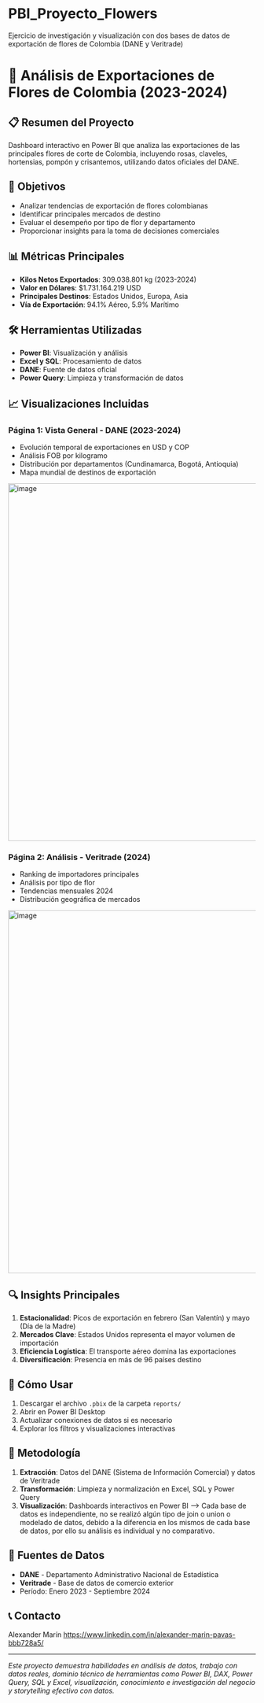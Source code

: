 # PBI_Proyecto_Flowers
Ejercicio de investigación y visualización con dos bases de datos de exportación de flores de Colombia (DANE y Veritrade) 

# 🌹 Análisis de Exportaciones de Flores de Colombia (2023-2024)

## 📋 Resumen del Proyecto

Dashboard interactivo en Power BI que analiza las exportaciones de las principales flores de corte de Colombia, incluyendo rosas, claveles, hortensias, pompón y crisantemos, utilizando datos oficiales del DANE.

## 🎯 Objetivos

- Analizar tendencias de exportación de flores colombianas
- Identificar principales mercados de destino
- Evaluar el desempeño por tipo de flor y departamento
- Proporcionar insights para la toma de decisiones comerciales

## 📊 Métricas Principales

- **Kilos Netos Exportados**: 309.038.801 kg (2023-2024)
- **Valor en Dólares**: $1.731.164.219 USD
- **Principales Destinos**: Estados Unidos, Europa, Asia
- **Vía de Exportación**: 94.1% Aéreo, 5.9% Marítimo

## 🛠️ Herramientas Utilizadas

- **Power BI**: Visualización y análisis
- **Excel y SQL**: Procesamiento de datos
- **DANE**: Fuente de datos oficial
- **Power Query**: Limpieza y transformación de datos

## 📈 Visualizaciones Incluidas

### Página 1: Vista General - DANE (2023-2024)
- Evolución temporal de exportaciones en USD y COP
- Análisis FOB por kilogramo
- Distribución por departamentos (Cundinamarca, Bogotá, Antioquia)
- Mapa mundial de destinos de exportación
<img width="1313" height="727" alt="image" src="https://github.com/user-attachments/assets/25d71a28-2730-408a-8cb4-818aa9d99c65" />


### Página 2: Análisis - Veritrade (2024)
- Ranking de importadores principales
- Análisis por tipo de flor
- Tendencias mensuales 2024
- Distribución geográfica de mercados
<img width="1316" height="738" alt="image" src="https://github.com/user-attachments/assets/8b7219a9-e1ad-4c38-b889-c946ef1c2be8" />


## 🔍 Insights Principales

1. **Estacionalidad**: Picos de exportación en febrero (San Valentín) y mayo (Día de la Madre)
2. **Mercados Clave**: Estados Unidos representa el mayor volumen de importación
3. **Eficiencia Logística**: El transporte aéreo domina las exportaciones
4. **Diversificación**: Presencia en más de 96 países destino

## 🚀 Cómo Usar

1. Descargar el archivo `.pbix` de la carpeta `reports/`
2. Abrir en Power BI Desktop
3. Actualizar conexiones de datos si es necesario
4. Explorar los filtros y visualizaciones interactivas




## 📝 Metodología

1. **Extracción**: Datos del DANE (Sistema de Información Comercial) y datos de Veritrade
2. **Transformación**: Limpieza y normalización en Excel, SQL y Power Query
3. **Visualización**: Dashboards interactivos en Power BI
--> Cada base de datos es independiente, no se realizó algún tipo de join o union o modelado de datos, debido a la diferencia en los mismos de cada base de datos, por ello su análisis es individual y no comparativo.


## 🔗 Fuentes de Datos

- **DANE** - Departamento Administrativo Nacional de Estadística
- **Veritrade** - Base de datos de comercio exterior
- Período: Enero 2023 - Septiembre 2024

## 📞 Contacto

Alexander Marín https://www.linkedin.com/in/alexander-marin-pavas-bbb728a5/




---

*Este proyecto demuestra habilidades en análisis de datos, trabajo con datos reales, dominio técnico de herramientas como Power BI, DAX, Power Query, SQL y Excel, visualización, conocimiento e investigación del negocio y storytelling efectivo con datos.*
